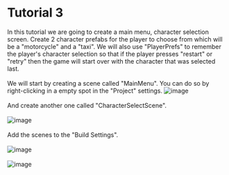 # Tutorial 3
In this tutorial we are going to create a main menu, character selection screen. Create 2 character prefabs for the player to choose from which will be a "motorcycle" and a "taxi". We will also use "PlayerPrefs" to remember the player's character selection so that if the player presses "restart" or "retry" then the game will start over with the character that was selected last.
<br/><br/>
We will start by creating a scene called "MainMenu". You can do so by right-clicking in a empty spot in the "Project" settings. 
![image](https://github.com/cayaahmet/Ahmet_Caya_Programming_CourseWork/assets/125205290/b13498ea-b78e-4cd2-83a0-202071c3c595)
<br/><br/>
And create another one called "CharacterSelectScene".
<br/><br/>
![image](https://github.com/cayaahmet/Ahmet_Caya_Programming_CourseWork/assets/125205290/22fbf996-2eba-4964-93f1-c74ca60d5345)
<br/><br/>
Add the scenes to the "Build Settings".
<br/><br/>
![image](https://github.com/cayaahmet/Ahmet_Caya_Programming_CourseWork/assets/125205290/b6e23d08-27bd-4e49-8337-294fe43605cf)
<br/><br/>
![image](https://github.com/cayaahmet/Ahmet_Caya_Programming_CourseWork/assets/125205290/b33a470b-b4f0-40c7-ba32-3c5f75fb177f)



